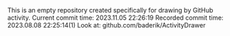 This is an empty repository created specifically for drawing by GitHub activity.
Current commit time: 2023.11.05 22:26:19
Recorded commit time: 2023.08.08 22:25:14(1)
Look at: github.com/baderik/ActivityDrawer
